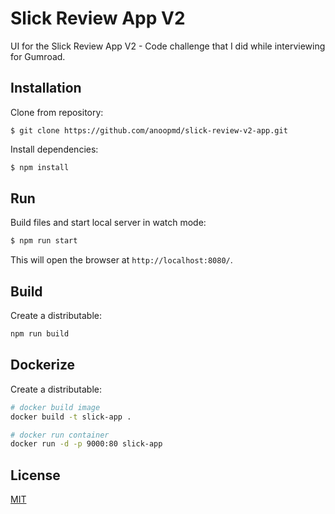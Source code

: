 # Slick Review App V2
UI for the Slick Review App V2 - Code challenge that I did while interviewing for Gumroad.

## Installation
Clone from repository:
```
$ git clone https://github.com/anoopmd/slick-review-v2-app.git
```

Install dependencies:
```js
$ npm install
```

## Run
Build files and start local server in watch mode:
```js
$ npm run start
```
This will open the browser at `http://localhost:8080/`.

## Build
Create a distributable:
```bash
npm run build
```
## Dockerize
Create a distributable:
```bash
# docker build image
docker build -t slick-app .

# docker run container
docker run -d -p 9000:80 slick-app
```

## License
[MIT](LICENSE)
